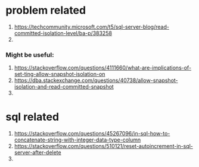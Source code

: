 # problem related
1. https://techcommunity.microsoft.com/t5/sql-server-blog/read-committed-isolation-level/ba-p/383258
2. 


### Might be useful:
1. https://stackoverflow.com/questions/4111660/what-are-implications-of-set-ting-allow-snapshot-isolation-on
2. https://dba.stackexchange.com/questions/40738/allow-snapshot-isolation-and-read-committed-snapshot
3. 

  

# sql related
1. https://stackoverflow.com/questions/45267096/in-sql-how-to-concatenate-string-with-integer-data-type-column
2. https://stackoverflow.com/questions/510121/reset-autoincrement-in-sql-server-after-delete
3. 